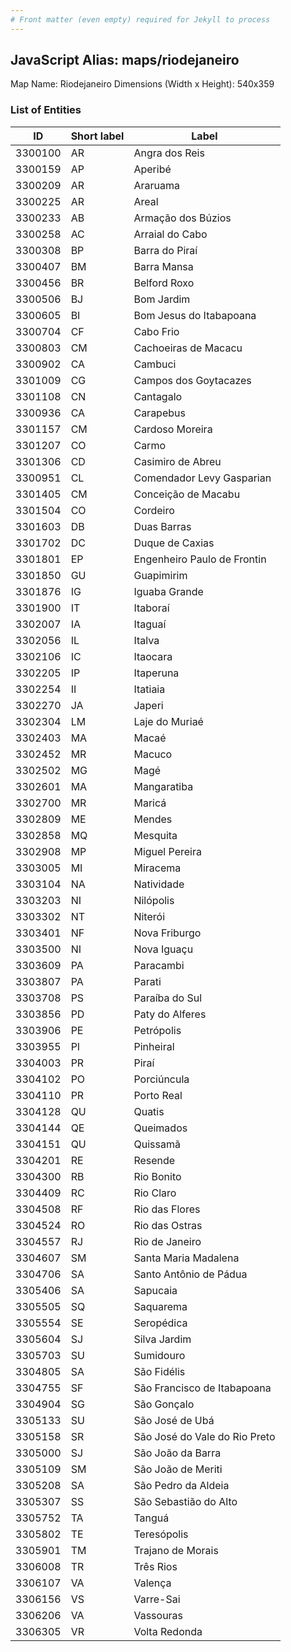 ```yaml
---
# Front matter (even empty) required for Jekyll to process
---
```


## JavaScript Alias: maps/riodejaneiro

Map Name: Riodejaneiro
Dimensions (Width x Height): 540x359





### List of Entities

ID | Short label | Label
---|---|---|
3300100|AR|Angra dos Reis
3300159|AP|Aperibé
3300209|AR|Araruama
3300225|AR|Areal
3300233|AB|Armação dos Búzios
3300258|AC|Arraial do Cabo
3300308|BP|Barra do Piraí
3300407|BM|Barra Mansa
3300456|BR|Belford Roxo
3300506|BJ|Bom Jardim
3300605|BI|Bom Jesus do Itabapoana
3300704|CF|Cabo Frio
3300803|CM|Cachoeiras de Macacu
3300902|CA|Cambuci
3301009|CG|Campos dos Goytacazes
3301108|CN|Cantagalo
3300936|CA|Carapebus
3301157|CM|Cardoso Moreira
3301207|CO|Carmo
3301306|CD|Casimiro de Abreu
3300951|CL|Comendador Levy Gasparian
3301405|CM|Conceição de Macabu
3301504|CO|Cordeiro
3301603|DB|Duas Barras
3301702|DC|Duque de Caxias
3301801|EP|Engenheiro Paulo de Frontin
3301850|GU|Guapimirim
3301876|IG|Iguaba Grande
3301900|IT|Itaboraí
3302007|IA|Itaguaí
3302056|IL|Italva
3302106|IC|Itaocara
3302205|IP|Itaperuna
3302254|II|Itatiaia
3302270|JA|Japeri
3302304|LM|Laje do Muriaé
3302403|MA|Macaé
3302452|MR|Macuco
3302502|MG|Magé
3302601|MA|Mangaratiba
3302700|MR|Maricá
3302809|ME|Mendes
3302858|MQ|Mesquita
3302908|MP|Miguel Pereira
3303005|MI|Miracema
3303104|NA|Natividade
3303203|NI|Nilópolis
3303302|NT|Niterói
3303401|NF|Nova Friburgo
3303500|NI|Nova Iguaçu
3303609|PA|Paracambi
3303807|PA|Parati
3303708|PS|Paraíba do Sul
3303856|PD|Paty do Alferes
3303906|PE|Petrópolis
3303955|PI|Pinheiral
3304003|PR|Piraí
3304102|PO|Porciúncula
3304110|PR|Porto Real
3304128|QU|Quatis
3304144|QE|Queimados
3304151|QU|Quissamã
3304201|RE|Resende
3304300|RB|Rio Bonito
3304409|RC|Rio Claro
3304508|RF|Rio das Flores
3304524|RO|Rio das Ostras
3304557|RJ|Rio de Janeiro
3304607|SM|Santa Maria Madalena
3304706|SA|Santo Antônio de Pádua
3305406|SA|Sapucaia
3305505|SQ|Saquarema
3305554|SE|Seropédica
3305604|SJ|Silva Jardim
3305703|SU|Sumidouro
3304805|SA|São Fidélis
3304755|SF|São Francisco de Itabapoana
3304904|SG|São Gonçalo
3305133|SU|São José de Ubá
3305158|SR|São José do Vale do Rio Preto
3305000|SJ|São João da Barra
3305109|SM|São João de Meriti
3305208|SA|São Pedro da Aldeia
3305307|SS|São Sebastião do Alto
3305752|TA|Tanguá
3305802|TE|Teresópolis
3305901|TM|Trajano de Morais
3306008|TR|Três Rios
3306107|VA|Valença
3306156|VS|Varre-Sai
3306206|VA|Vassouras
3306305|VR|Volta Redonda

